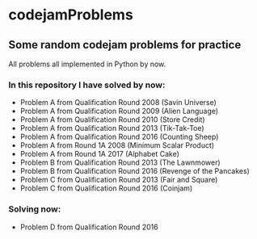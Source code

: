 # codejamProblems
## Some random codejam problems for practice

All problems all implemented in Python by now.


### In this repository I have solved by now:

* Problem A from Qualification Round 2008 (Savin Universe)
* Problem A from Qualification Round 2009 (Alien Language)
* Problem A from Qualification Round 2010 (Store Credit)
* Problem A from Qualification Round 2013 (Tik-Tak-Toe)
* Problem A from Qualification Round 2016 (Counting Sheep)
* Problem A from Round 1A 2008 (Minimum Scalar Product)
* Problem A from Round 1A 2017 (Alphabet Cake)
* Problem B from Qualification Round 2013 (The Lawnmower)
* Problem B from Qualification Round 2016 (Revenge of the Pancakes)
* Problem C from Qualification Round 2013 (Fair and Square)
* Problem C from Qualification Round 2016 (Coinjam)


### Solving now:

* Problem D from Qualification Round 2016